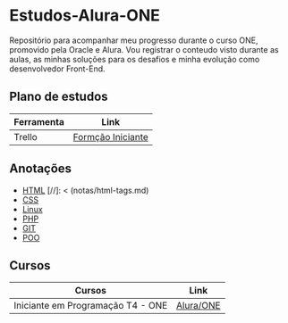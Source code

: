 # Estudos-Alura-ONE
Repositório para acompanhar meu progresso durante o curso ONE, promovido pela Oracle e Alura. Vou registrar o conteudo visto durante as aulas, as minhas soluções para os desafios e minha evolução como desenvolvedor Front-End.

## Plano de estudos
| Ferramenta                                 | Link                                                                                                          |
|--------------------------------------------|---------------------------------------------------------------------------------------------------------------|
|  Trello                                    | [Formção Iniciante](https://trello.com/b/iM3t6hcQ/one-forma%C3%A7%C3%A3o-iniciante-em-programa%C3%A7%C3%A3o)  | 


## Anotações
- [HTML](notas/html-tags.md)
[//]: <
(notas/html-tags.md)
- [CSS](anotacoes/css.md)
- [Linux](anotacoes/linux.md)
- [PHP](anotacoes/php.md)
- [GIT](anotacoes/git.md)
- [POO](anotacoes/poo.md)
>

## Cursos
| Cursos                                     | Link                                                                                        |
|--------------------------------------------|---------------------------------------------------------------------------------------------|
|  Iniciante em Programação T4 - ONE         | [Alura/ONE](https://cursos.alura.com.br/formacao-logica-de-programacao-turma-4-oracle-one)  | 
